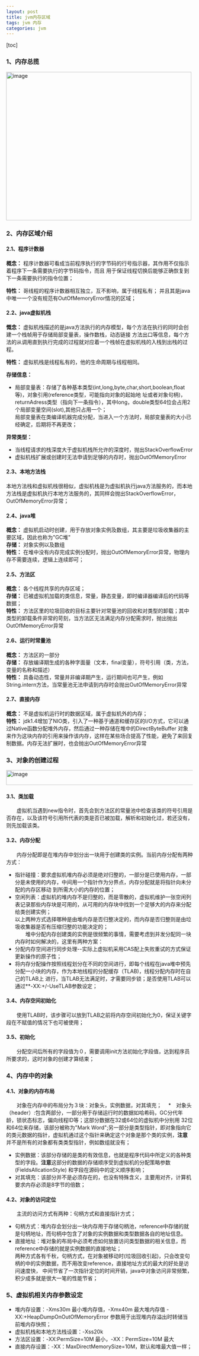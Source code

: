 ```yaml
---
layout: post
title: jvm内存区域
tags: jvm 内存
categories: jvm
---  
```

[toc]  

### 1、内存总揽    
<img src="https://zy123a.github.io/zy-blog/images/jvm/jvm内存分布区域.png" width="500" height="400" alt="image"/>    

### 2、内存区域介绍
#### 2.1、程序计数器  
**概念：** 程序计数器可看成当前程序执行的字节码的行号指示器，其作用不仅指示着程序下一条需要执行的字节码指令，而且
用于保证线程切换后能够正确恢复到下一条需要执行的指令位置；    
    
**特性：** 哥线程的程序计数器相互独立，互不影响，属于线程私有； 并且其是java中唯一一个没有规范有OutOfMemoryError情况的区域；    

#### 2.2、java虚拟机栈    
**慨念：** 虚拟机栈描述的是java方法执行的内存模型，每个方法在执行的同时会创建一个栈帧用于存储局部变量表，操作数栈，动态链接
方法出口等信息，每个方法的从调用直到执行完成的过程就对应着一个栈帧在虚拟机栈的入栈到出栈的过程。     

**特性：** 虚拟机栈是线程私有的，他的生命周期与线程相同。    

**存储信息：**     
* 局部变量表：存储了各种基本类型(int,long,byte,char,short,boolean,float等)，对象引用(reference类型，可能指向对象的起始地
址或者对象句柄)，returnAdress类型（指向下一条指令），其中long，double类型64位会占用2个局部变量空间(slot),其他只占用一个；    
局部变量表在类编译机器完成分配，当进入一个方法时，局部变量表的大小已经确定，后期将不再更改；       
    
**异常类型：**    
* 当线程请求的栈深度大于虚拟机栈所允许的深度时，抛出StackOverflowError    
* 虚拟机栈扩展或创建时无法申请到足够的内存时，抛出OutOfMemoryError      

#### 2.3、本地方法栈    
本地方法栈和虚拟机栈很相似，虚拟机栈是为虚拟机执行java方法服务的，而本地方法栈是虚拟机执行本地方法服务的，其同样会抛出StackOverflowError，
OutOfMemoryError异常；    

#### 2.4、java堆  
**概念：** 虚拟机启动时创建，用于存放对象实例及数组，其主要是垃圾收集器的主要区域，因此也称为"GC堆"   
**存储：** 对象实例以及数组    
**特性：** 在堆中没有内存完成实例分配时，抛出OutOfMemoryError异常，物理内存不需要连续，逻辑上连续即可；   

#### 2.5、方法区
**概念：** 各个线程共享的内存区域；   
**存储：** 已被虚拟机加载的类信息，常量，静态变量，即时编译器编译后的代码等数据；    
**特性：** 方法区里的垃圾回收的目标主要针对常量池的回收和对类型的卸载；其中类型的卸载条件非常的苛刻，当方法区无法满足内存分配需求时，抛出抛出OutOfMemoryError异常   

#### 2.6、运行时常量池    
**概念：** 方法区的一部分   
**存储：** 存放编译期生成的各种字面量（文本，final变量），符号引用（类，方法，变量的名称和描述）    
**特性：** 具备动态性，常量并非编译期产生，运行期间也可产生，例如String.intern方法，当常量池无法申请到内存时会抛出OutOfMemoryError异常   

#### 2.7、直接内存   
**概念：** 不是虚拟机运行时的数据区域，属于虚拟机外的内存；   
**特性：** jdk1.4增加了NIO类，引入了一种基于通道和缓存区的I/O方式，它可以通过Native函数分配堆外内存，然后通过一种存储在堆中的DirectByteBuffer
对象来作为这块内存的引用来操作该内存，这样在某些场合提高了性能，避免了来回复制数据。内存无法扩展时，也会抛出OutOfMemoryError异常    
    
### 3、对象的创建过程  
<img src="https://zy123a.github.io/zy-blog/images/jvm/对象实例创建过程.png" width="1000" height="40" alt="image"/>     
   
#### 3.1、类加载    
　　虚拟机当遇到new指令时，首先会到方法区的常量池中检查该类的符号引用是否存在，以及该符号引用所代表的类是否已被加载，解析和初始化过，若还没有，
则先加载该类。    

#### 3.2、内存分配   
　　内存分配即是在堆内存中划分出一块用于创建类的实例。当前内存分配有两种方式：   
* 指针碰撞：要求虚拟机堆内存必须是绝对归整的，一部分是已使用内存，一部分是未使用的内存，中间用一个指针作为分界点，内存分配就是将指针向未分配的内存区移动
到所需大小的内存的位置；   
* 空闲列表：虚拟机的堆内存不是归整的，而是零散的，虚拟机维护一张空闲列表记录那些内存块是可用的，从可用的内存块中找到一个足够大的内存来分配给类创建实例；   
以上两种方式选择哪种是由堆内存是否归整决定的，而内存是否归整则是由垃圾收集器是否有压缩归整的功能决定的；   
　　堆中分配内存创建类的实例是很频繁的事情，需要考虑到并发分配同一块内存时如何解决的，这里有两种方案：  
* 分配内存空间进行同步处理--实际上虚拟机采用CAS配上失败重试的方式保证更新操作的原子性；  
* 将内存分配操作按照线程划分在不同的空间进行，即每个线程在java堆中预先分配一小块的内存，作为本地线程的分配缓存（TLAB)，线程分配内存时在自己的TLAB上
进行，当TLAB无法满足时，才需要同步锁；是否使用TLAB可以通过**-XX:+/-UseTLAB参数设定；   

#### 3.4、内存空间初始化   
　　使用TLAB时，该步骤可以放到TLAB之前将内存空间初始化为0，保证关键字段在不赋值的情况下也可被使用；  

#### 3.5、初始化  
　　分配空间后所有的字段值为０，需要调用init方法初始化字段值，达到程序员所要求的，这时对象的创建才算结束；   

### 4、内存中的对象  
#### 4.1、对象的内存布局   
　　对象在内存中的布局分为３块：对象头，实例数据，对其填充；　
*　对象头（header）:包含两部分，一部分用于存储运行时的数据如哈希码，GC分代年龄，锁状态标志，偏向线程ID等；这部分数据在32或64位的虚拟机中分别用
32位和64位来存储，该部分被称为"Mark Word";另一部分是类型指针，即对象指向它的类元数据的指针，虚拟机通过这个指针来确定这个对象是那个类的实例，**注意**
并不是所有的对象都有类类型指针，例如数组就没有；   
* 实例数据：该部分存储的是类的有效信息，也就是程序代码中所定义的各种类型的字段。**注意**这部分的数据的存储顺序受到虚拟机的分配策略参数(FieldsAllcationStyle)
和字段在源码中的定义顺序影响；   
* 对其填充：该部分并不是必须存在的，也没有特殊含义，主要用对齐，计算机要求内存必须是8字节的倍数；   

#### 4.2、对象的访问定位   
　　主流的访问方式有两种：句柄方式和直接指针方式；   
* 句柄方式：堆内存会划分出一块内存用于存储句柄池，reference中存储的就是句柄地址，而句柄中包含了对象的实例数据和类型数据各自的地址信息。  
* 直接地址：堆对象的布局中必须考虑如何放置访问类型数据的相关信息，而reference中存储的就是实例数据的直接地址；   
两种方式各有千秋，句柄方式，在对象被移动时(垃圾回收引起)，只会改变句柄的中的实例数据，而不用改变reference，直接地址方式的最大的好处是访问速度快，
中间节省了一次指针定位的时间开销，java中对象访问非常频繁，积少成多就是很大一笔的性能节省；   

### 5、虚拟机相关内存参数设定   
* 堆内存设置：-Xms30m 最小堆内存值，-Xmx40m 最大堆内存值   -XX:+HeapDumpOnOutOfMemoryError 参数用于出现堆内存溢出时转储当前堆内存快照；  
* 虚拟机栈和本地方法栈设置：-Xss20k   
* 方法区设置：-XX:PermSize=10M 最小，-XX：PermSize=10M 最大   
* 直接内存设置：-XX：MaxDirectMemorySize=10M，默认和堆最大值一样；



